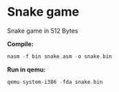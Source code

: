 # Snake game

Snake game in 512 Bytes

**Compile:**

```c
nasm -f bin snake.asm -o snake.bin
```

**Run in qemu:**

```c
qemu-system-i386 -fda snake.bin
```

